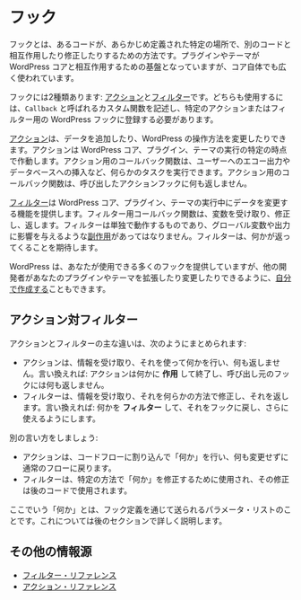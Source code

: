<!--
# Hooks
-->

# フック

<!--
Hooks are a way for one piece of code to interact/modify another piece of code at specific, pre-defined spots. They make up the foundation for how plugins and themes interact with WordPress Core, but they’re also used extensively by Core itself.
-->

フックとは、あるコードが、あらかじめ定義された特定の場所で、別のコードと相互作用したり修正したりするための方法です。プラグインやテーマが WordPress コアと相互作用するための基盤となっていますが、コア自体でも広く使われています。

<!--
There are two types of hooks: [Actions](https://developer.wordpress.org/plugins/hooks/actions/) and [Filters](https://developer.wordpress.org/plugins/hooks/filters/). To use either, you need to write a custom function known as a `Callback`, and then register it with a WordPress hook for a specific action or filter.
-->

フックには2種類あります: [アクション](https://ja.wordpress.org/team/handbook/plugin-development/hooks/actions/)と[フィルター](https://ja.wordpress.org/team/handbook/plugin-development/hooks/filters/)です。どちらも使用するには、`Callback` と呼ばれるカスタム関数を記述し、特定のアクションまたはフィルター用の WordPress フックに登録する必要があります。

<!--
[Actions](https://developer.wordpress.org/plugins/hooks/actions/) allow you to add data or change how WordPress operates. Actions will run at a specific point in the execution of WordPress Core, plugins, and themes. Callback functions for Actions can perform some kind of a task, like echoing output to the user or inserting something into the database. Callback functions for an Action do not return anything back to the calling Action hook.
-->

[アクション](https://ja.wordpress.org/team/handbook/plugin-development/hooks/actions/)は、データを追加したり、WordPress の操作方法を変更したりできます。アクションは WordPress コア、プラグイン、テーマの実行の特定の時点で作動します。アクション用のコールバック関数は、ユーザーへのエコー出力やデータベースへの挿入など、何らかのタスクを実行できます。アクション用のコールバック関数は、呼び出したアクションフックに何も返しません。

<!--
[Filters](https://developer.wordpress.org/plugins/hooks/filters/) give you the ability to change data during the execution of WordPress Core, plugins, and themes. Callback functions for Filters will accept a variable, modify it, and return it. They are meant to work in an isolated manner, and should never have [side effects](https://en.wikipedia.org/wiki/Side_effect_(computer_science)) such as affecting global variables and output. Filters expect to have something returned back to them.
-->

[フィルター](https://ja.wordpress.org/team/handbook/plugin-development/hooks/filters/)は WordPress コア、プラグイン、テーマの実行中にデータを変更する機能を提供します。フィルター用コールバック関数は、変数を受け取り、修正し、返します。フィルターは単独で動作するものであり、グローバル変数や出力に影響を与えるような[副作用](https://en.wikipedia.org/wiki/Side_effect_(computer_science))があってはなりません。フィルターは、何かが返ってくることを期待します。

<!--
WordPress provides many hooks that you can use, but you can also [create your own](https://developer.wordpress.org/plugins/hooks/custom-hooks/) so that other developers can extend and modify your plugin or theme.
-->

WordPress は、あなたが使用できる多くのフックを提供していますが、他の開発者があなたのプラグインやテーマを拡張したり変更したりできるように、[自分で作成する](https://ja.wordpress.org/team/handbook/plugin-development/hooks/custom-hooks/)こともできます。

<!--
## Actions vs. Filters
-->

## アクション対フィルター

<!--
The main difference between an action and a filter can be summed up like this:
-->

アクションとフィルターの主な違いは、次のようにまとめられます:

<!--
- An action takes the info it receives, does something with it, and returns nothing. In other words: it _acts_ on something and then exits, returning nothing back to the calling hook.
- A filter takes the info it receives, modifies it somehow, and returns it. In other words: it _filters_ something and passes it back to the hook for further use.
-->

- アクションは、情報を受け取り、それを使って何かを行い、何も返しません。言い換えれば: アクションは何かに **作用** して終了し、呼び出し元のフックには何も返しません。
- フィルターは、情報を受け取り、それを何らかの方法で修正し、それを返します。言い換えれば: 何かを **フィルター** して、それをフックに戻し、さらに使えるようにします。

<!--
Said another way:
-->

別の言い方をしましょう:

<!--
- An action interrupts the code flow to do something, and then returns back to the normal flow without modifying anything;
- A filter is used to modify something in a specific way so that the modification is then used by code later on.
-->

- アクションは、コードフローに割り込んで「何か」を行い、何も変更せずに通常のフローに戻ります。
- フィルターは、特定の方法で「何か」を修正するために使用され、その修正は後のコードで使用されます。

<!--
The _something_ referred to is the parameter list sent via the hook definition. More on this in later sections.
-->

ここでいう「何か」とは、フック定義を通じて送られるパラメータ・リストのことです。これについては後のセクションで詳しく説明します。

<!--
## More Resources
-->

## その他の情報源

<!--
- [Filter Reference](https://codex.wordpress.org/Plugin_API/Filter_Reference)
- [Action Reference](https://codex.wordpress.org/Plugin_API/Action_Reference)
-->

- [フィルター・リファレンス](https://codex.wordpress.org/Plugin_API/Filter_Reference)
- [アクション・リファレンス](https://codex.wordpress.org/Plugin_API/Action_Reference)
